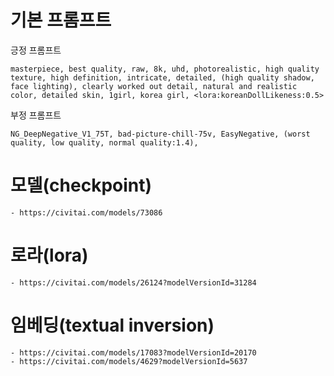 # 기본 프롬프트

긍정 프롬프트

```
masterpiece, best quality, raw, 8k, uhd, photorealistic, high quality texture, high definition, intricate, detailed, (high quality shadow, face lighting), clearly worked out detail, natural and realistic color, detailed skin, 1girl, korea girl, <lora:koreanDollLikeness:0.5>
```

부정 프롬프트

```
NG_DeepNegative_V1_75T, bad-picture-chill-75v, EasyNegative, (worst quality, low quality, normal quality:1.4),
```

# 모델(checkpoint)

    - https://civitai.com/models/73086

# 로라(lora)

    - https://civitai.com/models/26124?modelVersionId=31284

# 임베딩(textual inversion)

    - https://civitai.com/models/17083?modelVersionId=20170
    - https://civitai.com/models/4629?modelVersionId=5637
